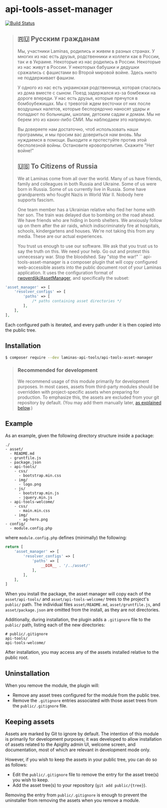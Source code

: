 # api-tools-asset-manager

[![Build Status](https://github.com/laminas-api-tools/api-tools-asset-manager/actions/workflows/continuous-integration.yml/badge.svg)](https://github.com/laminas-api-tools/api-tools-asset-manager/actions/workflows/continuous-integration.yml)

> ## 🇷🇺 Русским гражданам
> 
> Мы, участники Laminas, родились и живем в разных странах. У многих из нас есть друзья, родственники и коллеги как в России, так и в Украине. Некоторые из нас родились в России. Некоторые из нас живут в России. У некоторых бабушки и дедушки сражались с фашистами во Второй мировой войне. Здесь никто не поддерживает фашизм.
> 
> У одного из нас есть украинская родственница, которая спаслась из дома вместе с сыном. Поезд задержался из-за бомбежки на дороге впереди. У нас есть друзья, которые прячутся в бомбоубежищах. Мы с тревогой ждем весточки от них после воздушных налетов, которые беспорядочно наносят удары и попадают по больницам, школам, детским садам и домам. Мы не берем это из каких-либо СМИ. Мы наблюдаем это напрямую.
> 
> Вы доверяете нам достаточно, чтоб использовать наши программы, и мы просим вас довериться нам вновь. Мы нуждаемся в помощи. Выходите и протестуйте против этой бесполезной войны. Остановите кровопролитие. Скажите "Нет войне!"
> 
> ## 🇺🇸 To Citizens of Russia
> 
> We at Laminas come from all over the world. Many of us have friends, family and colleagues in both Russia and Ukraine. Some of us were born in Russia. Some of us currently live in Russia. Some have grandparents who fought Nazis in World War II. Nobody here supports fascism.
> 
> One team member has a Ukrainian relative who fled her home with her son. The train was delayed due to bombing on the road ahead. We have friends who are hiding in bomb shelters. We anxiously follow up on them after the air raids, which indiscriminately fire at hospitals, schools, kindergartens and houses. We're not taking this from any media. These are our actual experiences.
> 
> You trust us enough to use our software. We ask that you trust us to say the truth on this. We need your help. Go out and protest this unnecessary war. Stop the bloodshed. Say "stop the war!"
``
api-tools-asset-manager is a composer plugin that will copy configured web-accessible
assets into the public document root of your Laminas application. It uses
the configuration format of [rwoverdijk/AssetManager](https://github.com/rwoverdijk/AssetManager),
and specifically the subset:

```php
'asset_manager' => [
    'resolver_configs' => [
        'paths' => [
            /* paths containing asset directories */
        ],
    ],
],
```

Each configured path is iterated, and every path under it is then copied into
the public tree.

## Installation

```bash
$ composer require --dev laminas-api-tools/api-tools-asset-manager
```

> ### Recommended for development
>
> We recommend usage of this module primarily for development purposes. In most
> cases, assets from third-party modules should be overridden with
> project-specific assets when preparing for production. To emphasize this, the
> assets are excluded from your git repository by default. (You may add them
> manually later, [as explained below](#keeping-assets).)

## Example

As an example, given the following directory structure inside a package:

```text
./
- asset/
  - README.md
  - gruntfile.js
  - package.json
  - api-tools/
    - css/
      - bootstrap.min.css
    - img/
      - logo.png
    - js/
      - bootstrap.min.js
      - jquery.min.js
  - api-tools-welcome/
    - css/
      - main.min.css
    - img/
      - ag-hero.png
- config/
  - module.config.php
```

where `module.config.php` defines (minimally) the following:

```php
return [
    'asset_manager' => [
        'resolver_configs' => [
            'paths' => [
                __DIR__ . '/../asset/'
            ],
        ],
    ],
]
```

When you install the package, the asset manager will copy each of the
`asset/api-tools/` and `asset/api-tools-welcome/` trees to the project's
`public/` path. The individual files `asset/README.md`, `asset/gruntfile.js`, and
`asset/package.json` are omitted from the install, as they are not directories.

Additionally, during installation, the plugin adds a `.gitignore` file to the
`public/` path, listing each of the new directories:

```text
# public/.gitignore
api-tools/
api-tools-welcome/
```

After installation, you may access any of the assets installed relative to the
public root.

## Uninstallation

When you remove the module, the plugin will:

- Remove any asset trees configured for the module from the public tree.
- Remove the `.gitignore` entries associated with those asset trees from the
  `public/.gitignore` file.

## Keeping assets

Assets are marked by Git to ignore by default. The intention of this module is
primarily for development purposes; it was developed to allow installation of
assets related to the Apiglity admin UI, welcome screen, and documentation, most
of which are relevant in development mode only.

However, if you wish to keep the assets in your public tree, you can do so as
follows:

- Edit the `public/.gitignore` file to remove the entry for the asset tree(s)
  you wish to keep.
- Add the asset tree(s) to your repository (`git add public/{tree}`).

Removing the entry from `public/.gitignore` is enough to prevent the uninstaller
from removing the assets when you remove a module.
